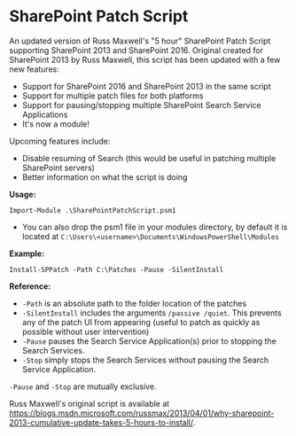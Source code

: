 # SharePoint Patch Script
An updated version of Russ Maxwell's "5 hour" SharePoint Patch Script supporting SharePoint 2013 and SharePoint 2016. Original created for SharePoint 2013 by Russ Maxwell, this script has been updated with a few new features:

* Support for SharePoint 2016 and SharePoint 2013 in the same script
* Support for multiple patch files for both platforms
* Support for pausing/stopping multiple SharePoint Search Service Applications
* It's now a module!

Upcoming features include:

* Disable resuming of Search (this would be useful in patching multiple SharePoint servers)
* Better information on what the script is doing

**Usage:**

`Import-Module .\SharePointPatchScript.psm1`
* You can also drop the psm1 file in your modules directory, by default it is located at `C:\Users\<username>\Documents\WindowsPowerShell\Modules`

**Example:**

`Install-SPPatch -Path C:\Patches -Pause -SilentInstall`

**Reference:**
* `-Path` is an absolute path to the folder location of the patches
* `-SilentInstall` includes the arguments `/passive /quiet`. This prevents any of the patch UI from appearing (useful to patch as quickly as possible without user intervention)
* `-Pause` pauses the Search Service Application(s) prior to stopping the Search Services.
* `-Stop` simply stops the Search Services without pausing the Search Service Application.

`-Pause` and `-Stop` are mutually exclusive.

Russ Maxwell's original script is available at https://blogs.msdn.microsoft.com/russmax/2013/04/01/why-sharepoint-2013-cumulative-update-takes-5-hours-to-install/.
